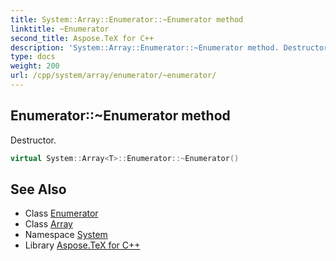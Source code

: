 ```yaml
---
title: System::Array::Enumerator::~Enumerator method
linktitle: ~Enumerator
second_title: Aspose.TeX for C++
description: 'System::Array::Enumerator::~Enumerator method. Destructor in C++.'
type: docs
weight: 200
url: /cpp/system/array/enumerator/~enumerator/
---
```

## Enumerator::~Enumerator method


Destructor.

```cpp
virtual System::Array<T>::Enumerator::~Enumerator()
```

## See Also

* Class [Enumerator](../)
* Class [Array](../../)
* Namespace [System](../../../)
* Library [Aspose.TeX for C++](../../../../)

